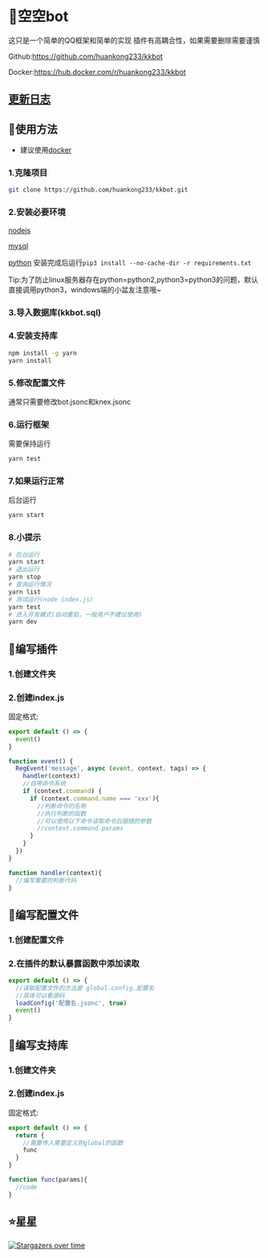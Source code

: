 # 🤖空空bot

这只是一个简单的QQ框架和简单的实现
插件有高耦合性，如果需要删除需要谨慎

Github:<https://github.com/huankong233/kkbot>

Docker:<https://hub.docker.com/r/huankong233/kkbot>

## [更新日志](./CHANGELOG.md)

## 🎉使用方法

- 建议使用[docker](https://hub.docker.com/r/huankong233/kkbot)

### 1.克隆项目

~~~sh
git clone https://github.com/huankong233/kkbot.git
~~~

### 2.安装必要环境

[nodejs](https://nodejs.org/)

[mysql](https://www.mysql.com/)

[python](https://www.python.org/downloads/)
安装完成后运行`pip3 install --no-cache-dir -r requirements.txt`

Tip:为了防止linux服务器存在python=python2,python3=python3的问题，默认直接调用python3，windows端的小盆友注意哦~

### 3.导入数据库(kkbot.sql)

### 4.安装支持库

~~~sh
npm install -g yarn
yarn install
~~~

### 5.修改配置文件

通常只需要修改bot.jsonc和knex.jsonc

### 6.运行框架

需要保持运行

~~~sh
yarn test
~~~

### 7.如果运行正常

后台运行

~~~sh
yarn start
~~~

### 8.小提示

~~~sh
# 后台运行
yarn start
# 退出运行
yarn stop
# 查询运行情况
yarn list
# 测试运行(node index.js)
yarn test
# 进入开发模式(自动重启，一般用户不建议使用)
yarn dev
~~~

## 🎉编写插件

### 1.创建文件夹

### 2.创建index.js

固定格式:

~~~javascript
export default () => {
  event()
}

function event() {
  RegEvent('message', async (event, context, tags) => {
    handler(context)
    //自带命令系统
    if (context.command) {
      if (context.command.name === 'xxx'){
        //判断命令的名称
        //执行判断的函数
        //可以使用以下命令读取命令后跟随的参数
        //context.command.params
      }
    }
  })
}

function handler(context){
  //编写需要的判断代码
}
~~~

## 🎉编写配置文件

### 1.创建配置文件

### 2.在插件的默认暴露函数中添加读取

~~~javascript
export default () => {
  //读取配置文件的方法是 global.config.配置名
  //具体可以看源码
  loadConfig('配置名.jsonc', true)
  event()
}
~~~

## 🎉编写支持库

### 1.创建文件夹

### 2.创建index.js

固定格式:

~~~javascript
export default () => {
  return {
    //需要传入需要定义到global的函数
    func
  }
}

function func(params){
  //code
}
~~~

## ⭐星星

[![Stargazers over time](https://starchart.cc/huankong233/kkbot.svg)](https://starchart.cc/huankong233/kkbot)
